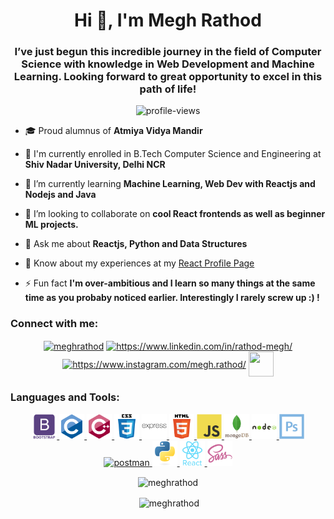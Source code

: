 
<h1  align="center">Hi 👋, I'm Megh Rathod</h1>

<h3  align="center">I’ve just begun this incredible journey in the field of Computer Science with knowledge in Web Development and Machine Learning. Looking forward to great opportunity to excel in this path of life!</h3>

<p align="center">

<img src= "https://komarev.com/ghpvc/?username=meghrathod&style=flat&color=blueviolet" alt="profile-views" />

</p>



- 🎓 Proud alumnus of **Atmiya Vidya Mandir**

-  📖 I'm currently enrolled in B.Tech Computer Science and Engineering at **Shiv Nadar University, Delhi NCR**

 
- 🌱 I’m currently learning **Machine Learning, Web Dev with Reactjs and Nodejs and Java**

  

- 👯 I’m looking to collaborate on **cool React frontends as well as beginner ML projects.**

  

- 💬 Ask me about **Reactjs, Python and Data Structures**

    

- 📄 Know about my experiences at my [React Profile Page](https://me.meghrathod.tech)

  

- ⚡ Fun fact **I'm over-ambitious and I learn so many things at the same time as you probaby noticed earlier. Interestingly I rarely screw up :) !**

  

<h3  align="left">Connect with me:</h3>

<p  align="center" >
<a  href="https://twitter.com/meghrathod"  target="blank"><img  align="center"  src="https://img.icons8.com/cute-clipart/64/000000/twitter.png"  alt="meghrathod"  height="40"  width="40"  /></a>  <a  href="https://linkedin.com/in/https://www.linkedin.com/in/rathod-megh/"  target="blank"><img  align="center"  src="https://img.icons8.com/cute-clipart/64/000000/linkedin.png"  alt="https://www.linkedin.com/in/rathod-megh/"  height="40"  width="40"  /></a>  <a  href="https://instagram.com/megh.rathod/"  target="blank"><img  align="center"  src="https://img.icons8.com/cute-clipart/64/000000/instagram-new.png"  alt="https://www.instagram.com/megh.rathod/"  height="40"  width="40"  /></a> <a  href="mailto:me@meghrathod.tech"  target="blank"><img align="center" src="https://img.icons8.com/cute-clipart/64/000000/apple-mail.png" height="40"  width="40"  /></a>

</p>

  

<h3  align="left">Languages and Tools:</h3>

<p  align="center" >  <a href="https://getbootstrap.com"  target="_blank">  <img  src="https://raw.githubusercontent.com/devicons/devicon/master/icons/bootstrap/bootstrap-plain-wordmark.svg"  alt="bootstrap"  width="40"  height="40"/>  </a>  <a  href="https://www.cprogramming.com/"  target="_blank">  <img  src="https://raw.githubusercontent.com/devicons/devicon/master/icons/c/c-original.svg"  alt="c"  width="40"  height="40"/>  </a>  <a  href="https://www.w3schools.com/cpp/"  target="_blank">  <img  src="https://raw.githubusercontent.com/devicons/devicon/master/icons/cplusplus/cplusplus-original.svg"  alt="cplusplus"  width="40"  height="40"/>  </a>  <a  href="https://www.w3schools.com/css/"  target="_blank">  <img  src="https://raw.githubusercontent.com/devicons/devicon/master/icons/css3/css3-original-wordmark.svg"  alt="css3"  width="40"  height="40"/>  </a>  <a  href="https://expressjs.com"  target="_blank">  <img  src="https://raw.githubusercontent.com/devicons/devicon/master/icons/express/express-original-wordmark.svg"  alt="express"  width="40"  height="40"/>  </a>  <a  href="https://www.w3.org/html/"  target="_blank">  <img  src="https://raw.githubusercontent.com/devicons/devicon/master/icons/html5/html5-original-wordmark.svg"  alt="html5"  width="40"  height="40"/>  </a>  <a  href="https://developer.mozilla.org/en-US/docs/Web/JavaScript"  target="_blank">  <img  src="https://raw.githubusercontent.com/devicons/devicon/master/icons/javascript/javascript-original.svg"  alt="javascript"  width="40"  height="40"/>  </a>  <a  href="https://www.mongodb.com/"  target="_blank">  <img  src="https://raw.githubusercontent.com/devicons/devicon/master/icons/mongodb/mongodb-original-wordmark.svg"  alt="mongodb"  width="40"  height="40"/>  </a>  <a  href="https://nodejs.org"  target="_blank">  <img  src="https://raw.githubusercontent.com/devicons/devicon/master/icons/nodejs/nodejs-original-wordmark.svg"  alt="nodejs"  width="40"  height="40"/>  </a>  <a  href="https://www.photoshop.com/en"  target="_blank">  <img  src="https://raw.githubusercontent.com/devicons/devicon/master/icons/photoshop/photoshop-line.svg"  alt="photoshop"  width="40"  height="40"/>  </a>  <a  href="https://postman.com"  target="_blank">  <img  src="https://www.vectorlogo.zone/logos/getpostman/getpostman-icon.svg"  alt="postman"  width="40"  height="40"/>  </a>  <a  href="https://www.python.org"  target="_blank">  <img  src="https://raw.githubusercontent.com/devicons/devicon/master/icons/python/python-original.svg"  alt="python"  width="40"  height="40"/>  </a>  <a  href="https://reactjs.org/"  target="_blank">  <img  src="https://raw.githubusercontent.com/devicons/devicon/master/icons/react/react-original-wordmark.svg"  alt="react"  width="40"  height="40"/>  </a>  <a  href="https://sass-lang.com"  target="_blank">  <img  src="https://raw.githubusercontent.com/devicons/devicon/master/icons/sass/sass-original.svg"  alt="sass"  width="40"  height="40"/>  </a>  </p>

  

<p align="center"><img  align="center"  src="https://github-readme-stats.vercel.app/api/top-langs?username=meghrathod&show_icons=true&locale=en&layout=compact"  alt="meghrathod"  /></p>

  

<p align="center">&nbsp;<img  align="center"  src="https://github-readme-stats.vercel.app/api?username=meghrathod&show_icons=true&locale=en"  alt="meghrathod"  /></p>
